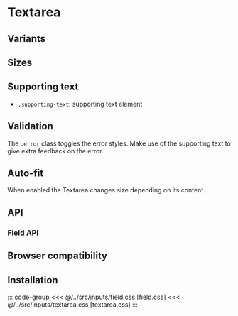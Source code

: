 <script setup>
	import Example from "../../.vitepress/theme/app/components/Example.vue"
	import Baseline from "../../.vitepress/theme/app/components/Baseline.vue"
</script>

# Textarea

## Variants

<Example row>
<template #example>
<div class="field">
    <textarea  placeholder="Default"></textarea>
  </div>

  <div class="field filled">
    <textarea placeholder="Filled"></textarea>
  </div>
</template>
<template #code>

```html
<div class="field">
  <textarea placeholder="Default"></textarea>
</div>

<div class="field filled">
  <textarea placeholder="Filled"></textarea>
</div>
```

</template>
</Example>

## Sizes

<Example row>
<template #example>
<label class="field small">
  <span class="label">Small outlined</span>
  <textarea placeholder="Placeholder"></textarea>
</label>

<label class="field small filled">
  <span class="label">Small filled</span>
  <textarea placeholder="Placeholder"></textarea>
</label>
</template>
<template #code>

```html{1}
<label class="field small">
  <!--  -->
</label>
```

</template>
</Example>

<!-- TODO -->

## Supporting text

- `.supporting-text`: supporting text element

<Example row>
<template #example>
<label class="field">
  <span class="label">Label</span>
    <textarea  placeholder="Default"></textarea>
    <span class="supporting-text">Supporting text</span>
  </label>

  <label class="field filled">
    <span class="label">Label</span>
    <textarea placeholder="Filled"></textarea>
    <span class="supporting-text">Supporting text</span>
  </label>
</template>
<template #code>

```html{2,4}
<label class="field">
  <span class="label">Label</span>
  <textarea placeholder="Placeholder text"></textarea>
  <span class="supporting-text">Supporting text</span>
</label>
```

</template>
</Example>

## Validation

The `.error` class toggles the error styles. Make use of the supporting text to give extra feedback on the error.

<Example row>
<template #example>
<label class="field error">
	<span class="label">Label</span>
  <textarea  placeholder="Default"></textarea>
	<span class="supporting-text">Only double-negatives are allowed.</span>
</label>

<label class="field error filled">
	<span class="label">Label</span>
  <textarea  placeholder="Filled"></textarea>
	<span class="supporting-text">Only letters from the first half of the alphabet are allowed.</span>
</label>
</template>
<template #code>

```html{1}
<label class="field error">
  <span class="label">Label</span>
  <textarea  placeholder="Placeholder"></textarea>
  <span class="supporting-text">Supporting text</span>
</label>
```

</template>
</Example>

## Auto-fit

When enabled the Textarea changes size depending on its content.

<Example row>
<template #example>
<div class="field auto-fit">
	<textarea placeholder="Auto-fit"></textarea>
</div>
</template>
<template #code>

```html{1}
<div class="field auto-fit">
  <!--  -->
</div>
```

</template>
</Example>

## API

### Field API

<!--@include: ./field-api.md -->

## Browser compatibility

<Baseline :ids="['field-sizing','datalist','light-dark', 'color-mix']" />

## Installation

::: code-group
<<< @/../src/inputs/field.css [field.css]
<<< @/../src/inputs/textarea.css [textarea.css]
:::
